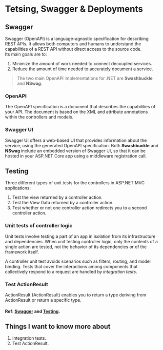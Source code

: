 # Tetsing, Swagger & Deployments
## Swagger
Swagger (OpenAPI) is a language-agnostic specification for describing REST APIs. It allows both computers and humans to understand the capabilities of a REST API without direct access to the source code.<br>
Its main goals are to:
1. Minimize the amount of work needed to connect decoupled services.
2. Reduce the amount of time needed to accurately document a service.

>The two main OpenAPI implementations for .NET are **Swashbuckle** and **NSwag**.

### OpenAPI
 The OpenAPI specification is a document that describes the capabilities of your API. The document is based on the XML and attribute annotations within the controllers and models. 

### Swagger UI
 Swagger UI offers a web-based UI that provides information about the service, using the generated OpenAPI specification. Both **Swashbuckle** and **NSwag** include an embedded version of Swagger UI, so that it can be hosted in your ASP.NET Core app using a middleware registration call.

## Testing
Three different types of unit tests for the controllers in ASP.NET MVC applications:
1. Test the view returned by a controller action.
2. Test the View Data returned by a controller action.
3. Test whether or not one controller action redirects you to a second controller action.

### Unit tests of controller logic
 Unit tests involve testing a part of an app in isolation from its infrastructure and dependencies. When unit testing controller logic, only the contents of a single action are tested, not the behavior of its dependencies or of the framework itself.

 A controller unit test avoids scenarios such as filters, routing, and model binding. Tests that cover the interactions among components that collectively respond to a request are handled by *integration tests*.

### Test ActionResult<T>
ActionResult<T> (ActionResult<TValue>) enables you to return a type deriving from ActionResult or return a specific type.

#### Ref: [Swagger](https://docs.microsoft.com/en-us/aspnet/core/tutorials/web-api-help-pages-using-swagger?tabs=visual-studio&view=aspnetcore-2.1) and [Testing](https://docs.microsoft.com/en-us/aspnet/core/mvc/controllers/testing?view=aspnetcore-2.1).

## Things I want to know more about
1. integration tests.
2. Test ActionResult.